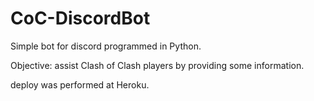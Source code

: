 # CoC-DiscordBot

Simple bot for discord programmed in Python.

Objective: assist Clash of Clash players by providing some information.

deploy was performed at Heroku.
